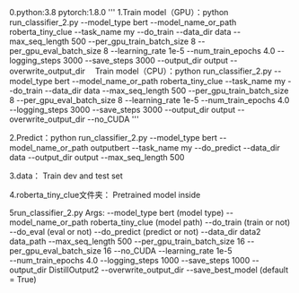 0.python:3.8  pytorch:1.8.0
'''
1.Train model（GPU）：python run_classifier_2.py --model_type bert --model_name_or_path roberta_tiny_clue --task_name my --do_train  --data_dir data  --max_seq_length 500 --per_gpu_train_batch_size 8 --per_gpu_eval_batch_size 8 --learning_rate 1e-5  --num_train_epochs 4.0 --logging_steps 3000 --save_steps 3000 --output_dir output --overwrite_output_dir
　Train model（CPU）：python run_classifier_2.py --model_type bert --model_name_or_path roberta_tiny_clue --task_name my --do_train  --data_dir data  --max_seq_length 500 --per_gpu_train_batch_size 8 --per_gpu_eval_batch_size 8 --learning_rate 1e-5  --num_train_epochs 4.0 --logging_steps 3000 --save_steps 3000 --output_dir output --overwrite_output_dir --no_CUDA
 '''

2.Predict：python run_classifier_2.py --model_type bert --model_name_or_path outputbert --task_name my --do_predict  --data_dir data --output_dir output --max_seq_length 500

3.data：
   Train dev and test set

4.roberta_tiny_clue文件夹：
   Pretrained model inside

5run_classifier_2.py
    Args:
  --model_type bert (model type)
  --model_name_or_path roberta_tiny_clue (model path)
  --do_train (train or not)
  --do_eval  (eval or not)
  --do_predict (predict or not)
  --data_dir data2 data_path
  --max_seq_length 500 
  --per_gpu_train_batch_size 16
  --per_gpu_eval_batch_size 16
  --no_CUDA
  --learning_rate 1e-5  
  --num_train_epochs 4.0 
  --logging_steps 1000
  --save_steps 1000
  --output_dir DistillOutput2
  --overwrite_output_dir
  --save_best_model (default = True)
  

   
    
